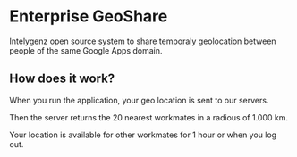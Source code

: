 Enterprise GeoShare
===================

Intelygenz open source system to share temporaly geolocation between people of the same Google Apps domain.


## How does it work?

When you run the application, your geo location is sent to our servers.

Then the server returns the 20 nearest workmates in a radious of 1.000 km.

Your location is available for other workmates for 1 hour or when you log out.

